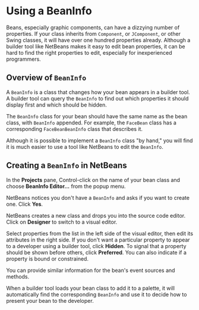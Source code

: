 
# Using a BeanInfo

Beans, especially graphic components, can have a dizzying number of properties. If your class inherits from `Component`, or `JComponent`, or other Swing classes, it will have over one hundred properties already. Although a builder tool like NetBeans makes it easy to edit bean properties, it can be hard to find the right properties to edit, especially for inexperienced programmers.

## Overview of `BeanInfo`

A `BeanInfo` is a class that changes how your bean appears in a builder tool. A builder tool can query the `BeanInfo` to find out which properties it should display first and which should be hidden.

The `BeanInfo` class for your bean should have the same name as the bean class, with `BeanInfo` appended. For example, the `FaceBean` class has a corresponding `FaceBeanBeanInfo` class that describes it.

Although it is possible to implement a `BeanInfo` class "by hand," you will find it is much easier to use a tool like NetBeans to edit the `BeanInfo`.

## Creating a `BeanInfo` in NetBeans

In the **Projects** pane, Control-click on the name of your bean class and choose **BeanInfo Editor...** from the popup menu.

NetBeans notices you don't have a `BeanInfo` and asks if you want to create one. Click **Yes**.

NetBeans creates a new class and drops you into the source code editor. Click on **Designer** to switch to a visual editor.

Select properties from the list in the left side of the visual editor, then edit its attributes in the right side. If you don't want a particular property to appear to a developer using a builder tool, click **Hidden**. To signal that a property should be shown before others, click **Preferred**. You can also indicate if a property is bound or constrained.

You can provide similar information for the bean's event sources and methods.

When a builder tool loads your bean class to add it to a palette, it will automatically find the corresponding `BeanInfo` and use it to decide how to present your bean to the developer.
